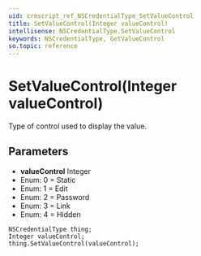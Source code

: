 ```yaml
---
uid: crmscript_ref_NSCredentialType_SetValueControl
title: SetValueControl(Integer valueControl)
intellisense: NSCredentialType.SetValueControl
keywords: NSCredentialType, GetValueControl
so.topic: reference
---
```


# SetValueControl(Integer valueControl)

Type of control used to display the value.

## Parameters

* **valueControl** Integer
* Enum: 0 = Static
* Enum: 1 = Edit
* Enum: 2 = Password
* Enum: 3 = Link
* Enum: 4 = Hidden

```crmscript
NSCredentialType thing;
Integer valueControl;
thing.SetValueControl(valueControl);
```

